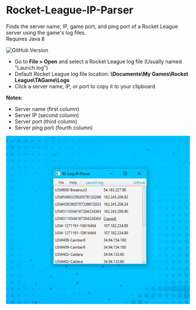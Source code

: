 # Rocket-League-IP-Parser
 Finds the server name, IP, game port, and ping port of a Rocket League server using the game's log files.
 <br>
 Requires Java 8
 
 ![GitHub Version](https://img.shields.io/github/v/release/Supernova1114/Rocket-League-IP-Parser)
 
 * Go to **File > Open** and select a Rocket League log file (Usually named "Launch.log")
 * Default Rocket League log file location: **\Documents\My Games\Rocket League\TAGame\Logs**
 * Click a server name, IP, or port to copy it to your clipboard

**Notes:**
* Server name (first column)
* Server IP (second column)
* Server port (third column)
* Server ping port (fourth column)
 
 
![](repoimages/parser.png)
